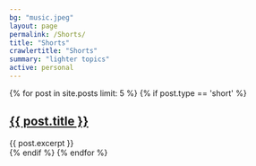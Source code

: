 ```yaml
---
bg: "music.jpeg"
layout: page
permalink: /Shorts/
title: "Shorts"
crawlertitle: "Shorts"
summary: "lighter topics"
active: personal
---
```

{% for post in site.posts limit: 5 %}
  {% if post.type == 'short' %}
<article class="index-page">
  <h2><a href="{{ post.url }}">{{ post.title }}</a></h2>
  {{ post.excerpt }}
</article>
  {% endif %}
{% endfor %}
